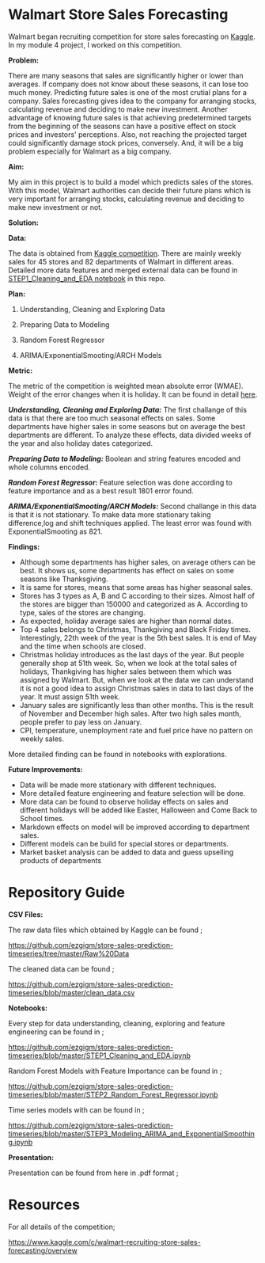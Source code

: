 # Walmart Store Sales Forecasting

Walmart began recruiting competition for store sales forecasting on [Kaggle](https://www.kaggle.com/c/walmart-recruiting-store-sales-forecasting/overview). In my module 4 project, I worked on this competition. 

**Problem:**

There are many seasons that sales are significantly higher or lower than averages. If company does not know about these seasons, it can lose too much money. Predicting future sales is one of the most crutial plans for a company. Sales forecasting gives idea to the company for arranging stocks, calculating revenue and deciding to make new investment. Another advantage of knowing future sales is that achieving predetermined targets from the beginning of the seasons can have a positive effect on stock prices and investors' perceptions. Also, not reaching the projected target could significantly damage stock prices, conversely. And, it will be a big problem especially for Walmart as a big company.

**Aim:**

My aim in this project is to build a model which predicts sales of the stores. With this model, Walmart authorities can decide their future plans which is very important for arranging stocks, calculating revenue and deciding to make new investment or not.

**Solution:**




**Data:**

The data is obtained from [Kaggle competition](https://www.kaggle.com/c/walmart-recruiting-store-sales-forecasting/data). There are mainly weekly sales for 45 stores and 82 departments of Walmart in different areas. Detailed more data features and merged external data can be found in [STEP1_Cleaning_and_EDA notebook](https://github.com/ezgigm/store-sales-prediction-timeseries/blob/master/STEP1_Cleaning_and_EDA.ipynb) in this repo.

**Plan:**

1. Understanding, Cleaning and Exploring Data

2. Preparing Data to Modeling

3. Random Forest Regressor

4. ARIMA/ExponentialSmooting/ARCH Models

**Metric:**

The metric of the competition is weighted mean absolute error (WMAE). Weight of the error changes when it is holiday. It can be found in detail [here](https://www.kaggle.com/c/walmart-recruiting-store-sales-forecasting/overview/evaluation).

***Understanding, Cleaning and Exploring Data:*** The first challange of this data is that there are too much seasonal effects on sales. Some departments have higher sales in some seasons but on average the best departments are different. To analyze these effects, data divided weeks of the year and also holiday dates categorized.

***Preparing Data to Modeling:*** Boolean and string features encoded and whole columns encoded. 

***Random Forest Regressor:*** Feature selection was done according to feature importance and as a best result 1801 error found. 

***ARIMA/ExponentialSmooting/ARCH Models:*** Second challange in this data is that it is not stationary. To make data more stationary taking difference,log and shift techniques applied. The least error was found with ExponentialSmooting as 821.

**Findings:**
- Although some departments has higher sales, on average others can be best. It shows us, some departments has effect on sales on some seasons like Thanksgiving.
- It is same for stores, means that some areas has higher seasonal sales. 
- Stores has 3 types as A, B and C according to their sizes. Almost half of the stores are bigger than 150000 and categorized as A. According to type, sales of the stores are changing.
- As expected, holiday average sales are higher than normal dates.
- Top 4 sales belongs to Christmas, Thankgiving and Black Friday times. Interestingly, 22th week of the year is the 5th best sales. It is end of May and the time when schools are closed.
- Christmas holiday introduces as the last days of the year. But people generally shop at 51th week. So, when we look at the total sales of holidays, Thankgiving has higher sales between them which was assigned by Walmart. But, when we look at the data we can understand it is not a good idea to assign Christmas sales in data to last days of the year. It must assign 51th week.  
- January sales are significantly less than other months. This is the result of November and December high sales. After two high sales month, people prefer to pay less on January.
- CPI, temperature, unemployment rate and fuel price have no pattern on weekly sales. 

More detailed finding can be found in notebooks with explorations. 

**Future Improvements:**

- Data will be made more stationary with different techniques.
- More detailed feature engineering and feature selection will be done. 
- More data can be found to observe holiday effects on sales and different holidays will be added like Easter, Halloween and Come Back to School times. 
- Markdown effects on model will be improved according to department sales.
- Different models can be build for special stores or departments.
- Market basket analysis can be added to data and guess upselling products of departments

# Repository Guide

**CSV Files:**
 
 The raw data files which obtained by Kaggle can be found ;
 
 https://github.com/ezgigm/store-sales-prediction-timeseries/tree/master/Raw%20Data
 
 The cleaned data can be found ;
 
 https://github.com/ezgigm/store-sales-prediction-timeseries/blob/master/clean_data.csv
 
 **Notebooks:**
 
 Every step for data understanding, cleaning, exploring and feature engineering can be found in ;
 
 https://github.com/ezgigm/store-sales-prediction-timeseries/blob/master/STEP1_Cleaning_and_EDA.ipynb
 
 Random Forest Models with Feature Importance can be found in ;
 
 https://github.com/ezgigm/store-sales-prediction-timeseries/blob/master/STEP2_Random_Forest_Regressor.ipynb
 
 Time series models with can be found in ;
 
 https://github.com/ezgigm/store-sales-prediction-timeseries/blob/master/STEP3_Modeling_ARIMA_and_ExponentialSmoothing.ipynb
 
 **Presentation:**
 
 Presentation can be found from here in .pdf format ;
 
 

  
# Resources 

For all details of the competition;

https://www.kaggle.com/c/walmart-recruiting-store-sales-forecasting/overview



